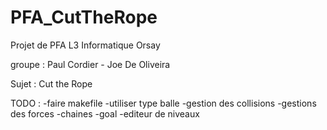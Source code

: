 # PFA_CutTheRope

Projet de PFA L3 Informatique Orsay

groupe : Paul Cordier - Joe De Oliveira

Sujet : Cut the Rope

TODO : 
-faire makefile
-utiliser type balle
-gestion des collisions
-gestions des forces
-chaines
-goal
-editeur de niveaux